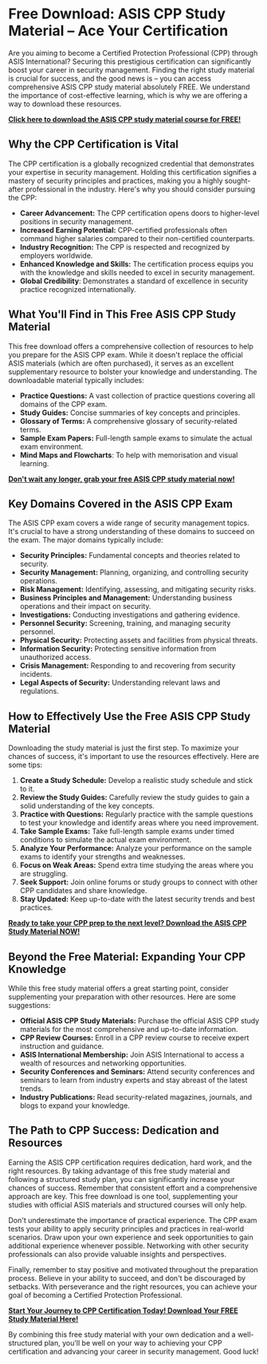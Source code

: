 # Free Download: ASIS CPP Study Material – Ace Your Certification

Are you aiming to become a Certified Protection Professional (CPP) through ASIS International? Securing this prestigious certification can significantly boost your career in security management. Finding the right study material is crucial for success, and the good news is – you can access comprehensive ASIS CPP study material absolutely FREE. We understand the importance of cost-effective learning, which is why we are offering a way to download these resources.

[**Click here to download the ASIS CPP study material course for FREE!**](https://udemywork.com/asis-cpp-study-material)

## Why the CPP Certification is Vital

The CPP certification is a globally recognized credential that demonstrates your expertise in security management. Holding this certification signifies a mastery of security principles and practices, making you a highly sought-after professional in the industry. Here's why you should consider pursuing the CPP:

*   **Career Advancement:** The CPP certification opens doors to higher-level positions in security management.
*   **Increased Earning Potential:** CPP-certified professionals often command higher salaries compared to their non-certified counterparts.
*   **Industry Recognition:** The CPP is respected and recognized by employers worldwide.
*   **Enhanced Knowledge and Skills:** The certification process equips you with the knowledge and skills needed to excel in security management.
*   **Global Credibility**: Demonstrates a standard of excellence in security practice recognized internationally.

## What You'll Find in This Free ASIS CPP Study Material

This free download offers a comprehensive collection of resources to help you prepare for the ASIS CPP exam. While it doesn't replace the official ASIS materials (which are often purchased), it serves as an excellent supplementary resource to bolster your knowledge and understanding. The downloadable material typically includes:

*   **Practice Questions:** A vast collection of practice questions covering all domains of the CPP exam.
*   **Study Guides:** Concise summaries of key concepts and principles.
*   **Glossary of Terms:** A comprehensive glossary of security-related terms.
*   **Sample Exam Papers:** Full-length sample exams to simulate the actual exam environment.
*   **Mind Maps and Flowcharts**: To help with memorisation and visual learning.

[**Don't wait any longer, grab your free ASIS CPP study material now!**](https://udemywork.com/asis-cpp-study-material)

## Key Domains Covered in the ASIS CPP Exam

The ASIS CPP exam covers a wide range of security management topics. It's crucial to have a strong understanding of these domains to succeed on the exam. The major domains typically include:

*   **Security Principles:** Fundamental concepts and theories related to security.
*   **Security Management:** Planning, organizing, and controlling security operations.
*   **Risk Management:** Identifying, assessing, and mitigating security risks.
*   **Business Principles and Management:** Understanding business operations and their impact on security.
*   **Investigations:** Conducting investigations and gathering evidence.
*   **Personnel Security:** Screening, training, and managing security personnel.
*   **Physical Security:** Protecting assets and facilities from physical threats.
*   **Information Security:** Protecting sensitive information from unauthorized access.
*   **Crisis Management:** Responding to and recovering from security incidents.
*   **Legal Aspects of Security:** Understanding relevant laws and regulations.

## How to Effectively Use the Free ASIS CPP Study Material

Downloading the study material is just the first step. To maximize your chances of success, it's important to use the resources effectively. Here are some tips:

1.  **Create a Study Schedule:** Develop a realistic study schedule and stick to it.
2.  **Review the Study Guides:** Carefully review the study guides to gain a solid understanding of the key concepts.
3.  **Practice with Questions:** Regularly practice with the sample questions to test your knowledge and identify areas where you need improvement.
4.  **Take Sample Exams:** Take full-length sample exams under timed conditions to simulate the actual exam environment.
5.  **Analyze Your Performance:** Analyze your performance on the sample exams to identify your strengths and weaknesses.
6.  **Focus on Weak Areas:** Spend extra time studying the areas where you are struggling.
7.  **Seek Support:** Join online forums or study groups to connect with other CPP candidates and share knowledge.
8.  **Stay Updated:** Keep up-to-date with the latest security trends and best practices.

[**Ready to take your CPP prep to the next level? Download the ASIS CPP Study Material NOW!**](https://udemywork.com/asis-cpp-study-material)

## Beyond the Free Material: Expanding Your CPP Knowledge

While this free study material offers a great starting point, consider supplementing your preparation with other resources. Here are some suggestions:

*   **Official ASIS CPP Study Materials:** Purchase the official ASIS CPP study materials for the most comprehensive and up-to-date information.
*   **CPP Review Courses:** Enroll in a CPP review course to receive expert instruction and guidance.
*   **ASIS International Membership:** Join ASIS International to access a wealth of resources and networking opportunities.
*   **Security Conferences and Seminars:** Attend security conferences and seminars to learn from industry experts and stay abreast of the latest trends.
*   **Industry Publications:** Read security-related magazines, journals, and blogs to expand your knowledge.

## The Path to CPP Success: Dedication and Resources

Earning the ASIS CPP certification requires dedication, hard work, and the right resources. By taking advantage of this free study material and following a structured study plan, you can significantly increase your chances of success. Remember that consistent effort and a comprehensive approach are key. This free download is one tool, supplementing your studies with official ASIS materials and structured courses will only help.

Don't underestimate the importance of practical experience. The CPP exam tests your ability to apply security principles and practices in real-world scenarios. Draw upon your own experience and seek opportunities to gain additional experience whenever possible. Networking with other security professionals can also provide valuable insights and perspectives.

Finally, remember to stay positive and motivated throughout the preparation process. Believe in your ability to succeed, and don't be discouraged by setbacks. With perseverance and the right resources, you can achieve your goal of becoming a Certified Protection Professional.

[**Start Your Journey to CPP Certification Today! Download Your FREE Study Material Here!**](https://udemywork.com/asis-cpp-study-material)

By combining this free study material with your own dedication and a well-structured plan, you'll be well on your way to achieving your CPP certification and advancing your career in security management. Good luck!
